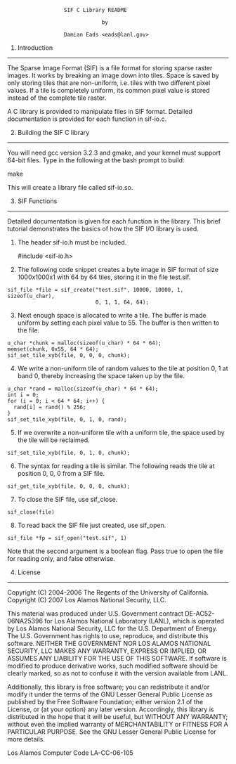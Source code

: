   	                  SIF C Library README

                                  by

                      Damian Eads <eads@lanl.gov>

1. Introduction
---------------

The Sparse Image Format (SIF) is a file format for storing sparse raster 
images. It works by breaking an image down into tiles. Space is saved 
by only storing tiles that are non-uniform, i.e. tiles with two 
different pixel values. If a tile is completely uniform, its common 
pixel value is stored instead of the complete tile raster.

A C library is provided to manipulate files in SIF format. Detailed 
documentation is provided for each function in sif-io.c.

2. Building the SIF C library
-----------------------------

You will need gcc version 3.2.3 and gmake, and your kernel must support 
64-bit files. Type in the following at the bash prompt to build:

   make

This will create a library file called sif-io.so.

3. SIF Functions
----------------

Detailed documentation is given for each function in the library. This 
brief tutorial demonstrates the basics of how the SIF I/O library is
used.
 
  1. The header sif-io.h must be included.

     #include <sif-io.h>

  2. The following code snippet creates a byte image in SIF format of 
  size 1000x1000x1 with 64 by 64 tiles, storing it in the file test.sif.

    sif_file *file = sif_create("test.sif", 10000, 10000, 1, sizeof(u_char),
                                0, 1, 1, 64, 64);

  3. Next enough space is allocated to write a tile. The buffer is made
  uniform by setting each pixel value to 55. The buffer is then written
  to the file.

    u_char *chunk = malloc(sizeof(u_char) * 64 * 64);
    memset(chunk, 0x55, 64 * 64);
    sif_set_tile_xyb(file, 0, 0, 0, chunk);

  4. We write a non-uniform tile of random values to the tile at 
  position 0, 1 at band 0, thereby increasing the space taken
  up by the file.

    u_char *rand = malloc(sizeof(u_char) * 64 * 64);
    int i = 0;
    for (i = 0; i < 64 * 64; i++) {
      rand[i] = rand() % 256;
    }
    sif_set_tile_xyb(file, 0, 1, 0, rand);

  5. If we overwrite a non-uniform tile with a uniform tile,
  the space used by the tile will be reclaimed.

    sif_set_tile_xyb(file, 0, 1, 0, chunk);

  6. The syntax for reading a tile is similar. The following
  reads the tile at position 0, 0, 0 from a SIF file.

    sif_get_tile_xyb(file, 0, 0, 0, chunk);

  7. To close the SIF file, use sif_close.

    sif_close(file)

  8. To read back the SIF file just created, use sif_open.

    sif_file *fp = sif_open("test.sif", 1)

  Note that the second argument is a boolean flag. Pass true to open 
  the file for reading only, and false otherwise.

4. License
----------

 Copyright (C) 2004-2006 The Regents of the University of California.
 Copyright (C) 2007 Los Alamos National Security, LLC.
 
 This material was produced under U.S. Government contract
 DE-AC52-06NA25396 for Los Alamos National Laboratory (LANL), which is
 operated by Los Alamos National Security, LLC for the U.S.
 Department of Energy. The U.S. Government has rights to use,
 reproduce, and distribute this software.  NEITHER THE
 GOVERNMENT NOR LOS ALAMOS NATIONAL SECURITY, LLC MAKES ANY WARRANTY,
 EXPRESS OR IMPLIED, OR ASSUMES ANY LIABILITY FOR THE USE OF THIS
 SOFTWARE.  If software is modified to produce derivative works, such
 modified software should be clearly marked, so as not to confuse it
 with the version available from LANL.

 Additionally, this library is free software; you can redistribute it
 and/or modify it under the terms of the GNU Lesser General Public
 License as published by the Free Software Foundation; either version 2.1
 of the License, or (at your option) any later version. Accordingly, this
 library is distributed in the hope that it will be useful, but WITHOUT
 ANY WARRANTY; without even the implied warranty of MERCHANTABILITY or
 FITNESS FOR A PARTICULAR PURPOSE. See the GNU Lesser General Public
 License for more details.

 Los Alamos Computer Code LA-CC-06-105
